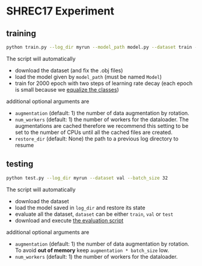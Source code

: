 # SHREC17 Experiment

## training
```bash
python train.py --log_dir myrun --model_path model.py --dataset train --batch_size 32 --learning_rate 0.1 
```
The script will automatically 
- download the dataset (and fix the .obj files)
- load the model given by `model_path` (must be named `Model`)
- train for 2000 epoch with two steps of learning rate decay (each epoch is small because we [equalize the classes](https://github.com/mariogeiger/se3cnn/blob/master/se3cnn/util/dataset/shapes.py#L34-L60))

additional optional arguments are 
- `augmentation` (default: 1) the number of data augmentation by rotation.
- `num_workers` (default: 1) the number of workers for the dataloader. The augmentations are cached therefore we recommend this setting to be set to the number of CPUs until all the cached files are created.
- `restore_dir` (default: None) the path to a previous log directory to resume

## testing
```bash
python test.py --log_dir myrun --dataset val --batch_size 32
```
The script will automatically 
- download the dataset
- load the model saved in `log_dir` and restore its state
- evaluate all the dataset, `dataset` can be either `train`, `val` or `test`
- download and execute [the evaluation script](https://shapenet.cs.stanford.edu/shrec17/)

additional optional arguments are 
- `augmentation` (default: 1) the number of data augmentation by rotation. To avoid **out of memory** keep `augmentation * batch_size` low.
- `num_workers` (default: 1) the number of workers for the dataloader.
